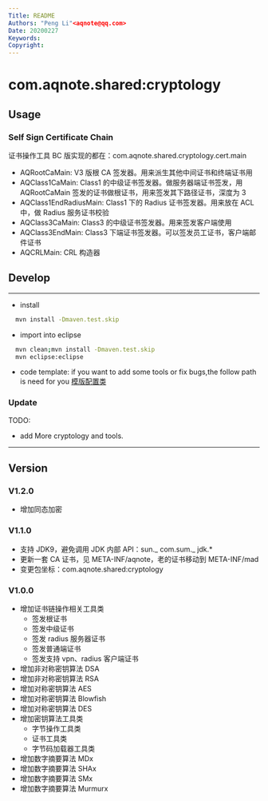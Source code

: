```yaml
---
Title: README
Authors: "Peng Li"<aqnote@qq.com>
Date: 20200227
Keywords:
Copyright:
---
```


# com.aqnote.shared:cryptology

## Usage

### Self Sign Certificate Chain

证书操作工具 BC 版实现的都在：com.aqnote.shared.cryptology.cert.main

- AQRootCaMain: V3 版根 CA 签发器。用来派生其他中间证书和终端证书用
- AQClass1CaMain: Class1 的中级证书签发器。做服务器端证书签发，用 AQRootCaMain 签发的证书做根证书，用来签发其下路径证书，深度为 3
- AQClass1EndRadiusMain: Class1 下的 Radius 证书签发器。用来放在 ACL 中，做 Radius 服务证书校验
- AQClass3CaMain: Class3 的中级证书签发器。用来签发客户端使用
- AQClass3EndMain: Class3 下端证书签发器。可以签发员工证书，客户端邮件证书
- AQCRLMain: CRL 构造器

## Develop

---

- install

```bash
  mvn install -Dmaven.test.skip
```

- import into eclipse

```bash
  mvn clean;mvn install -Dmaven.test.skip
  mvn eclipse:eclipse
```

- code template:
  if you want to add some tools or fix bugs,the follow path is need for you
  [模版配置类](https://github.com/aqnotecom/java.codestyle/tree/master/eclipse/templates)

### Update

TODO:

- add More cryptology and tools.

---

## Version

### V1.2.0

- 增加同态加密

### V1.1.0

- 支持 JDK9，避免调用 JDK 内部 API：sun._ com.sum._ jdk.\*
- 更新一套 CA 证书，见 META-INF/aqnote，老的证书移动到 META-INF/mad
- 变更包坐标：com.aqnote.shared:cryptology

### V1.0.0

- 增加证书链操作相关工具类
  - 签发根证书
  - 签发中级证书
  - 签发 radius 服务器证书
  - 签发普通端证书
  - 签发支持 vpn、radius 客户端证书
- 增加非对称密钥算法 DSA
- 增加非对称密钥算法 RSA
- 增加对称密钥算法 AES
- 增加对称密钥算法 Blowfish
- 增加对称密钥算法 DES
- 增加密钥算法工具类
  - 字节操作工具类
  - 证书工具类
  - 字节码加载器工具类
- 增加数字摘要算法 MDx
- 增加数字摘要算法 SHAx
- 增加数字摘要算法 SMx
- 增加数字摘要算法 Murmurx
